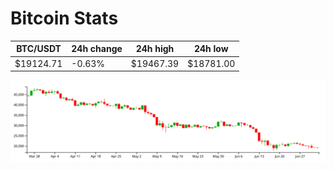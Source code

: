 # Bitcoin Stats

BTC/USDT|24h change|24h high|24h low|
|---|---|---|---|
|$19124.71|-0.63%|$19467.39|$18781.00|

<img src="./chart.svg">
